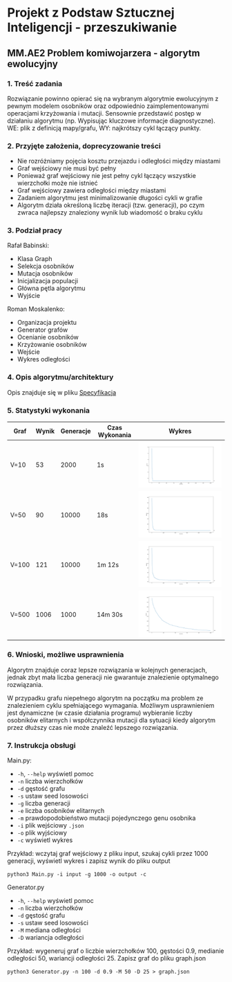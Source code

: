 # Projekt z Podstaw Sztucznej Inteligencji - przeszukiwanie
## MM.AE2 Problem komiwojarzera - algorytm ewolucyjny

### 1. Treść zadania

Rozwiązanie powinno opierać się na wybranym algorytmie ewolucyjnym z pewnym modelem osobników oraz odpowiednio 
zaimplementowanymi operacjami krzyżowania i mutacji. Sensownie przedstawić postęp w działaniu algorytmu 
(np. Wypisując kluczowe informacje diagnostyczne). WE: plik z definicją mapy/grafu, WY: najkrótszy cykl łączący punkty.

### 2. Przyjęte założenia, doprecyzowanie treści

- Nie rozróżniamy pojęcia kosztu przejazdu i odległości między miastami
- Graf wejściowy nie musi być pełny
- Ponieważ graf wejściowy nie jest pełny cykl łączący wszystkie
wierzchołki może nie istnieć
- Graf wejściowy zawiera odległości między miastami
- Zadaniem algorytmu jest minimalizowanie długości cykli w grafie
- Algorytm działa określoną liczbę iteracji (tzw. generacji), po
czym zwraca najlepszy znaleziony wynik lub wiadomość o braku cyklu

### 3. Podział pracy

Rafał Babinski:

- Klasa Graph
- Selekcja osobników
- Mutacja osobników
- Inicjalizacja populacji
- Główna pętla algorytmu
- Wyjście

Roman Moskalenko:

- Organizacja projektu
- Generator grafów
- Ocenianie osobników
- Krzyżowanie osobników
- Wejście
- Wykres odległości

### 4. Opis algorytmu/architektury

Opis znajduje się w pliku [Specyfikacja](Specyfikacja.md)

### 5. Statystyki wykonania

| Graf | Wynik | Generacje | Czas Wykonania | Wykres |
|---|---|---|---|---|
|V=10|53|2000|1s|![Chart10](charts/ch10.png)|
|V=50|90|10000|18s|![Chart50](charts/ch50.png)|
|V=100|121|10000|1m 12s|![Chart100](charts/ch100.png)|
|V=500|1006|1000|14m 30s|![Chart500](charts/ch500.png)|

### 6. Wnioski, możliwe usprawnienia

Algorytm znajduje coraz lepsze rozwiązania w kolejnych
generacjach, jednak zbyt mała liczba generacji nie
gwarantuje znalezienie optymalnego rozwiązania.

W przypadku grafu niepełnego algorytm na początku
ma problem ze znalezieniem cyklu spełniającego wymagania.
Możliwym usprawnieniem jest dynamiczne (w czasie działania programu) 
wybieranie liczby osobników elitarnych i współczynnika mutacji 
dla sytuacji kiedy algorytm przez dłuższy czas nie może znaleźć lepszego
rozwiązania.

### 7. Instrukcja obsługi

Main.py:
-  `-h`, `--help`  wyświetl pomoc 
-  `-n`          liczba wierzchołków
-  `-d`          gęstość grafu
-  `-s`          ustaw seed losowości
-  `-g`          liczba generacji
-  `-e`          liczba osobników elitarnych
-  `-m`          prawdopodobieństwo mutacji pojedynczego genu osobnika
-  `-i`          plik wejściowy `.json`
-  `-o`          plik wyjściowy
-  `-c`          wyświetl wykres

Przykład: wczytaj graf wejściowy z pliku input, szukaj cykli przez 1000 generacji, 
wyświetl wykres i zapisz wynik do pliku output
 
    python3 Main.py -i input -g 1000 -o output -c
    
Generator.py
-  `-h`, `--help`  wyświetl pomoc
-  `-n`          liczba wierzchołków
-  `-d`          gęstość grafu
-  `-s`          ustaw seed losowości
-  `-M`          mediana odległości
-  `-D`          wariancja odległości

Przykład: wygeneruj graf o liczbie wierzchołków 100, gęstości 0.9, medianie odległości 50,
wariancji odległości 25. Zapisz graf do pliku graph.json

    python3 Generator.py -n 100 -d 0.9 -M 50 -D 25 > graph.json
